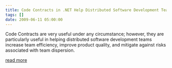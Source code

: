 ```yaml
---
title: Code Contracts in .NET Help Distributed Software Development Teams
tags: []
date: 2009-06-11 05:00:00
---
```


Code Contracts are very useful under any circumstance; however, they are particularly useful in helping distributed software development teams increase team efficiency, improve product quality, and mitigate against risks associated with team dispersion.

[read more](http://walterpinson.sys-con.com/node/883999)